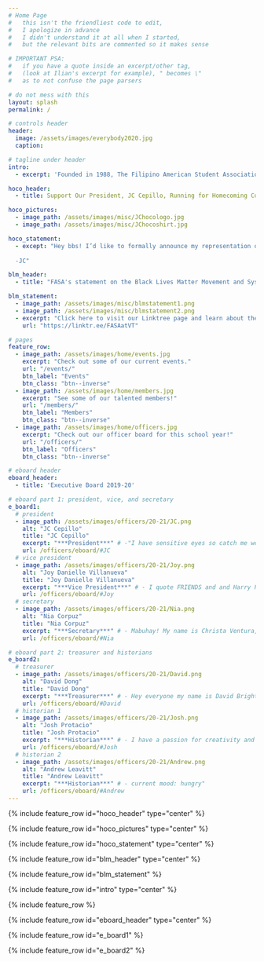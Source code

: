 ```yaml
---
# Home Page
#   this isn't the friendliest code to edit,
#   I apologize in advance
#   I didn't understand it at all when I started,
#   but the relevant bits are commented so it makes sense

# IMPORTANT PSA:
#   if you have a quote inside an excerpt/other tag,
#   (look at Ilian's excerpt for example), " becomes \"
#   as to not confuse the page parsers

# do not mess with this
layout: splash
permalink: /

# controls header
header: 
  image: /assets/images/everybody2020.jpg
  caption:

# tagline under header
intro:
  - excerpt: 'Founded in 1988, The Filipino American Student Association (FASA) is an organization formed to enhance interactions between Filipinos and other students, faculty, and staff of the Virginia Polytechnic Institute and State University through cultural, educational, and social activities.'

hoco_header:
  - title: Support Our President, JC Cepillo, Running for Homecoming Court!

hoco_pictures: 
  - image_path: /assets/images/misc/JChocologo.jpg
  - image_path: /assets/images/misc/JChocoshirt.jpg

hoco_statement:
  - except: "Hey bbs! I’d like to formally announce my representation of the Filipino American Student Association on the Homecoming Court for the Fall Semester of 2020. My platform is “Project PUSO with JC”, where I aim to spread the Ideology of “Purposeful Unconditional Service to Others” throughout Blacksburg and surrounding areas. Similarly, the word “PUSO” means “Heart” in the Filipino Language of Tagalog, where I am trying to make a difference one heart at a time. Truthfully, I wouldn’t have been able to overcome all of the hardships throughout my life if it weren’t for my amazing friends and family providing me with unconditional love and support, and I have spent my life trying to inspire others to do the same. The PUSO Foundation pools together the many talents of our family to provide Covid Relief, Beirut Aid, and many more projects. I cannot wait to share more about my platform in these upcoming weeks, but let’s get started with my homecoming shirt! If you would like to purchase one, please follow the directions on the second picture. Love y’all, and thank you so much for your support! 
  
  -JC"

blm_header: 
  - title: "FASA's statement on the Black Lives Matter Movement and Systemic Racism in America"

blm_statement:
  - image_path: /assets/images/misc/blmstatement1.png
  - image_path: /assets/images/misc/blmstatement2.png
  - excerpt: "Click here to visit our Linktree page and learn about the BLM Movement and take action"
    url: "https://linktr.ee/FASAatVT" 

# pages
feature_row:
  - image_path: /assets/images/home/events.jpg
    excerpt: "Check out some of our current events."
    url: "/events/"
    btn_label: "Events"
    btn_class: "btn--inverse"
  - image_path: /assets/images/home/members.jpg
    excerpt: "See some of our talented members!"
    url: "/members/"
    btn_label: "Members"
    btn_class: "btn--inverse"
  - image_path: /assets/images/home/officers.jpg
    excerpt: "Check out our officer board for this school year!"
    url: "/officers/"
    btn_label: "Officers"
    btn_class: "btn--inverse"

# eboard header
eboard_header:
  - title: 'Executive Board 2019-20'

# eboard part 1: president, vice, and secretary
e_board1:
  # president
  - image_path: /assets/images/officers/20-21/JC.png
    alt: "JC Cepillo"
    title: "JC Cepillo"
    excerpt: "***President***" # -"I have sensitive eyes so catch me wearing my sunglasses even when it’s cloudy"
    url: /officers/eboard/#JC
  # vice president
  - image_path: /assets/images/officers/20-21/Joy.png
    alt: "Joy Danielle Villanueva"
    title: "Joy Danielle Villanueva"
    excerpt: "***Vice President***" # - I quote FRIENDS and and Harry Potter a lot"
    url: /officers/eboard/#Joy
  # secretary
  - image_path: /assets/images/officers/20-21/Nia.png
    alt: "Nia Corpuz"
    title: "Nia Corpuz"
    excerpt: "***Secretary***" # - Mabuhay! My name is Christa Ventura, and I am the Secretary. I hope my passion for FASA is translated in the work that I do! I cannot wait to see what this year brings!"
    url: /officers/eboard/#Nia

# eboard part 2: treasurer and historians
e_board2:
  # treasurer
  - image_path: /assets/images/officers/20-21/David.png
    alt: "David Dong"
    title: "David Dong"
    excerpt: "***Treasurer***" # - Hey everyone my name is David Brighton and I will be your Treasurer this year!!! I look forward to meeting you all and having a great year!"
    url: /officers/eboard/#David
  # historian 1
  - image_path: /assets/images/officers/20-21/Josh.png
    alt: "Josh Protacio"
    title: "Josh Protacio"
    excerpt: "***Historian***" # - I have a passion for creativity and I can’t wait to use it through my position on the FASA officer board!"
    url: /officers/eboard/#Josh
  # historian 2
  - image_path: /assets/images/officers/20-21/Andrew.png
    alt: "Andrew Leavitt"
    title: "Andrew Leavitt"
    excerpt: "***Historian***" # - current mood: hungry"
    url: /officers/eboard/#Andrew
---
```


{% include feature_row id="hoco_header" type="center" %}

{% include feature_row id="hoco_pictures" type="center" %}

{% include feature_row id="hoco_statement" type="center" %}

{% include feature_row id="blm_header" type="center" %}

{% include feature_row id="blm_statement" %}

{% include feature_row id="intro" type="center" %}

{% include feature_row %}

{% include feature_row id="eboard_header" type="center" %}

{% include feature_row id="e_board1" %}

{% include feature_row id="e_board2" %}
